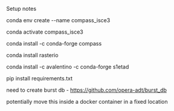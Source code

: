 Setup notes

conda env create --name compass_isce3

conda activate compass_isce3

conda install -c conda-forge compass

conda install rasterio

conda install -c avalentino -c conda-forge s1etad

pip install requirements.txt

need to create burst db - https://github.com/opera-adt/burst_db

potentially move this inside a docker container in a fixed location